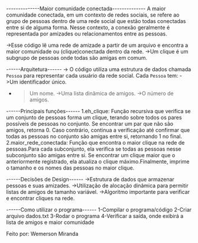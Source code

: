 --------------Maior comunidade conectada--------------
A maior comunidade conectada, em um contexto de redes sociais, se refere ao grupo de pessoas dentro de uma rede social que estão todas conectadas entre si de alguma forma. Nesse contexto, a conexão geralmente é representada por amizades ou relacionamentos entre as pessoas.


->Esse código lê uma rede de amizade a partir de um arquivo e encontra a maior comunidade ou (clique)conectada dentro da rede.
->Um clique é um subgrupo de pessoas onde todas são amigas em comum.

------Arquitetura------
-> O código utiliza uma estrutura de dados chamada `Pessoa` para representar cada usuário da rede social. Cada `Pessoa` tem:
->Um identificador único.
- >Um nome.
->Uma lista dinâmica de amigos.
->O número de amigos.


------Principais funções------
1.eh_clique: Função recursiva que verifica se um conjunto de pessoas forma um clique, terando sobre todos os pares possíveis de pessoas no conjunto. Se encontrar um par que não são amigos, retorna 0. Caso contrário, continua a verificação até confirmar que todas as pessoas no conjunto são amigas entre si, retornando 1 no final.
2.maior_rede_conectada: Função que encontra o maior clique na rede de pessoas.Para cada subconjunto, ela verifica se todas as pessoas nesse subconjunto são amigas entre si. Se encontrar um clique maior que o anteriormente registrado, ela atualiza o clique máximo.Finalmente, imprime o tamanho e os nomes das pessoas no maior clique.



------Decisões de Design------
->Estrutura de dados que armazenar pessoas e suas amizades.
->Utilização de alocação dinâmica para permitir listas de amigos de tamanho variável.
->Algoritmo importante para verificar e encontrar cliques na rede.

------Como utilizar o programa------
1-Compilar o programa/código
2-Criar arquivo dados.txt
3-Rodar o programa
4-Verificar a saída, onde exibirá a lista de amigos e maior comunidade

Feito por: Wemerson Miranda

